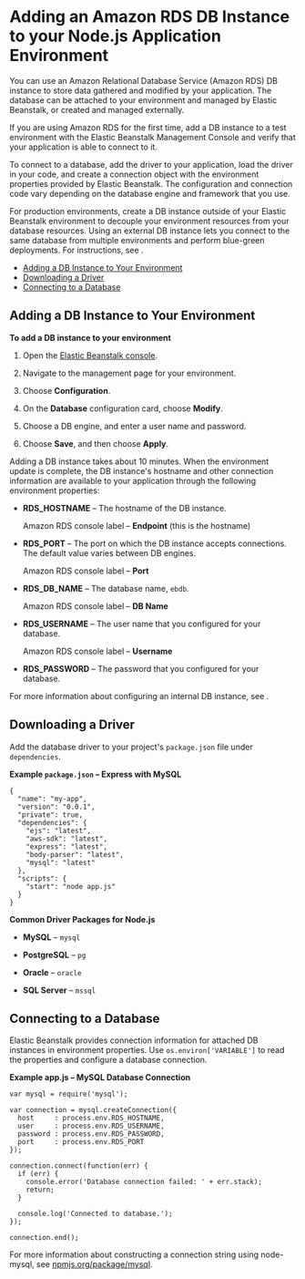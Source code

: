 # Adding an Amazon RDS DB Instance to your Node\.js Application Environment<a name="create-deploy-nodejs.rds"></a>

You can use an Amazon Relational Database Service \(Amazon RDS\) DB instance to store data gathered and modified by your application\. The database can be attached to your environment and managed by Elastic Beanstalk, or created and managed externally\.

If you are using Amazon RDS for the first time, add a DB instance to a test environment with the Elastic Beanstalk Management Console and verify that your application is able to connect to it\.

To connect to a database, add the driver to your application, load the driver in your code, and create a connection object with the environment properties provided by Elastic Beanstalk\. The configuration and connection code vary depending on the database engine and framework that you use\.

For production environments, create a DB instance outside of your Elastic Beanstalk environment to decouple your environment resources from your database resources\. Using an external DB instance lets you connect to the same database from multiple environments and perform blue\-green deployments\. For instructions, see \.


+ [Adding a DB Instance to Your Environment](#nodejs-rds-create)
+ [Downloading a Driver](#nodejs-rds-drivers)
+ [Connecting to a Database](#nodejs-rds-connect)

## Adding a DB Instance to Your Environment<a name="nodejs-rds-create"></a>

**To add a DB instance to your environment**

1. Open the [Elastic Beanstalk console](https://console.aws.amazon.com/elasticbeanstalk)\.

1. Navigate to the management page for your environment\.

1. Choose **Configuration**\.

1. On the **Database** configuration card, choose **Modify**\.

1. Choose a DB engine, and enter a user name and password\.

1. Choose **Save**, and then choose **Apply**\.

Adding a DB instance takes about 10 minutes\. When the environment update is complete, the DB instance's hostname and other connection information are available to your application through the following environment properties:

+ **RDS\_HOSTNAME** – The hostname of the DB instance\.

  Amazon RDS console label – **Endpoint** \(this is the hostname\)

+ **RDS\_PORT** – The port on which the DB instance accepts connections\. The default value varies between DB engines\.

  Amazon RDS console label – **Port**

+ **RDS\_DB\_NAME** – The database name, `ebdb`\.

  Amazon RDS console label – **DB Name**

+ **RDS\_USERNAME** – The user name that you configured for your database\.

  Amazon RDS console label – **Username**

+ **RDS\_PASSWORD** – The password that you configured for your database\.

For more information about configuring an internal DB instance, see \.

## Downloading a Driver<a name="nodejs-rds-drivers"></a>

Add the database driver to your project's `package.json` file under `dependencies`\.

**Example `package.json` – Express with MySQL**  

```
{
  "name": "my-app",
  "version": "0.0.1",
  "private": true,
  "dependencies": {
    "ejs": "latest",
    "aws-sdk": "latest",
    "express": "latest",
    "body-parser": "latest",
    "mysql": "latest"
  },
  "scripts": {
    "start": "node app.js"
  }
}
```

**Common Driver Packages for Node\.js**

+ **MySQL** – `mysql`

+ **PostgreSQL** – `pg`

+ **Oracle** – `oracle`

+ **SQL Server** – `mssql`

## Connecting to a Database<a name="nodejs-rds-connect"></a>

Elastic Beanstalk provides connection information for attached DB instances in environment properties\. Use `os.environ['VARIABLE']` to read the properties and configure a database connection\.

**Example app\.js – MySQL Database Connection**  

```
var mysql = require('mysql');

var connection = mysql.createConnection({
  host     : process.env.RDS_HOSTNAME,
  user     : process.env.RDS_USERNAME,
  password : process.env.RDS_PASSWORD,
  port     : process.env.RDS_PORT
});

connection.connect(function(err) {
  if (err) {
    console.error('Database connection failed: ' + err.stack);
    return;
  }

  console.log('Connected to database.');
});

connection.end();
```
For more information about constructing a connection string using node\-mysql, see [npmjs\.org/package/mysql](https://npmjs.org/package/mysql)\.
